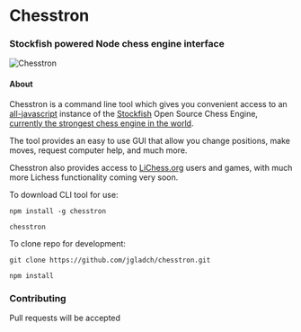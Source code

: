 # Chesstron
### Stockfish powered Node chess engine interface

![Chesstron](http://images.chesscomfiles.com/uploads/images_users/tiny_mce/Senior-Lazarus_Long/phpc5ewNB.png "Chesstron")

#### About

Chesstron is a command line tool which gives you convenient access to an [all-javascript](https://github.com/nmrugg/stockfish.js) instance of the [Stockfish](https://stockfishchess.org/) Open Source Chess Engine, [currently the strongest chess engine in the world](https://en.wikipedia.org/wiki/Thoresen_Chess_Engines_Competition).

The tool provides an easy to use GUI that allow you change positions, make moves, request computer help, and much more.

Chesstron also provides access to [LiChess.org](http://en.lichess.org/) users and games, with much more Lichess functionality coming very soon.

To download CLI tool for use:

`npm install -g chesstron`

`chesstron`

To clone repo for development:

`git clone https://github.com/jgladch/chesstron.git`

`npm install`


### Contributing

Pull requests will be accepted